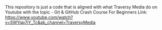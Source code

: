 This repository is just a code that is aligned with what Traversy Media do on Youtube with the topic - Git & GitHub Crash Course For Beginners
Link: https://www.youtube.com/watch?v=SWYqp7iY_Tc&ab_channel=TraversyMedia
